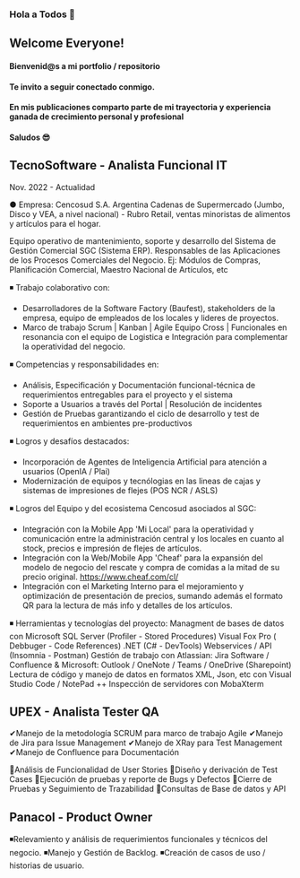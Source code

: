 ### Hola a Todos 👋 
## Welcome Everyone!

#### Bienvenid@s a mi portfolio / repositorio
#### Te invito a seguir conectado conmigo.

#### En mis publicaciones comparto parte de mi trayectoria y experiencia ganada de crecimiento personal y profesional
#### Saludos 😎

## TecnoSoftware - Analista Funcional IT
Nov. 2022 - Actualidad

● Empresa: Cencosud S.A. Argentina
Cadenas de Supermercado (Jumbo, Disco y VEA, a nivel nacional) - Rubro Retail, ventas minoristas de alimentos y artículos para el hogar.

Equipo operativo de mantenimiento, soporte y desarrollo del Sistema de Gestión Comercial SGC (Sistema ERP). Responsables de las Aplicaciones de los Procesos Comerciales del Negocio. Ej: Módulos de Compras, Planificación Comercial, Maestro Nacional de Artículos, etc

 ◾️ Trabajo colaborativo con:
 - Desarrolladores de la Software Factory (Baufest), stakeholders de la empresa, equipo de 
 empleados de los locales y lideres de proyectos.
 - Marco de trabajo Scrum | Kanban | Agile
 Equipo Cross | Funcionales en resonancia con el equipo de Logistica e Integración para 
 complementar la operatividad del negocio. 

 ◾️ Competencias y responsabilidades en: 
- Análisis, Especificación y Documentación funcional-técnica de requerimientos entregables para el proyecto y el sistema 
- Soporte a Usuarios a través del Portal | Resolución de incidentes
- Gestión de Pruebas garantizando el ciclo de desarrollo y test de requerimientos en ambientes pre-productivos

 ◾️ Logros y desafíos destacados: 
- Incorporación de Agentes de Inteligencia Artificial para atención a usuarios (OpenIA / Plai)
- Modernización de equipos y tecnólogias en las lineas de cajas y sistemas de impresiones de flejes (POS NCR / ASLS)

 ◾️ Logros del Equipo y del ecosistema Cencosud asociados al SGC: 
- Integración con la Mobile App 'Mi Local' para la operatividad y comunicación entre la administración central y los locales en cuanto al stock, precios e impresión de flejes de artículos.
- Integración con la Web/Mobile App 'Cheaf' para la expansión del modelo de negocio del rescate y compra de comidas a la mitad de su precio original. https://www.cheaf.com/cl/
- Integración con el Marketing Interno para el mejoramiento y optimización de presentación de precios, sumando además el formato QR para la lectura de más info y detalles de los artículos.

 ◾️ Herramientas y tecnologías del proyecto:
Managment de bases de datos con Microsoft SQL Server (Profiler - Stored Procedures) 
Visual Fox Pro ( Debbuger - Code References)
.NET (C# - DevTools)
Webservices / API (Insomnia - Postman)
Gestión de trabajo con Atlassian: Jira Software / Confluence & Microsoft: Outlook / OneNote / Teams / OneDrive (Sharepoint)
Lectura de código y manejo de datos en formatos XML, Json, etc con Visual Studio Code / NotePad ++
Inspección de servidores con MobaXterm

## UPEX - Analista Tester QA

✔Manejo de la metodología SCRUM para marco de trabajo Agile
✔Manejo de Jira para Issue Management
✔Manejo de XRay para Test Management
✔Manejo de Confluence para Documentación

🔹Análisis de Funcionalidad de User Stories
🔹Diseño y derivación de Test Cases
🔹Ejecución de pruebas y reporte de Bugs y Defectos
🔹Cierre de Pruebas y Seguimiento de Trazabilidad
🔹Consultas de Base de datos y API

##  Panacol - Product Owner

◾️Relevamiento y análisis de requerimientos funcionales y técnicos del negocio.
◾️Manejo y Gestión de Backlog.
◾️Creación de casos de uso / historias de usuario.

